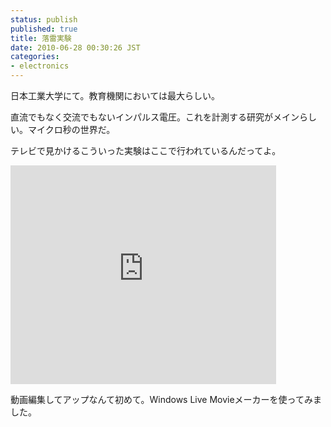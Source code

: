 ```yaml
---
status: publish
published: true
title: 落雷実験
date: 2010-06-28 00:30:26 JST
categories:
- electronics
---
```

日本工業大学にて。教育機関においては最大らしい。

直流でもなく交流でもないインパルス電圧。これを計測する研究がメインらしい。マイクロ秒の世界だ。

テレビで見かけるこういった実験はここで行われているんだってよ。

<object classid="clsid:d27cdb6e-ae6d-11cf-96b8-444553540000" width="425" height="350" codebase="http://download.macromedia.com/pub/shockwave/cabs/flash/swflash.cab#version=6,0,40,0"><param name="src" value="http://www.youtube.com/v/5U2yltydei8" /><embed type="application/x-shockwave-flash" width="425" height="350" src="http://www.youtube.com/v/5U2yltydei8"></embed></object>

動画編集してアップなんて初めて。Windows Live Movieメーカーを使ってみました。
